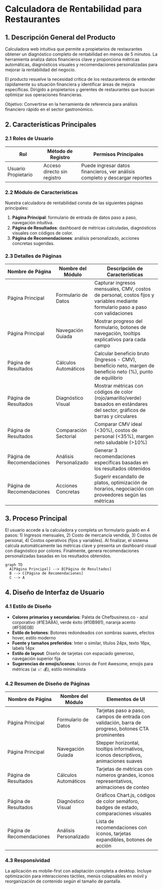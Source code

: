 # Calculadora de Rentabilidad para Restaurantes

## 1. Descripción General del Producto

Calculadora web intuitiva que permite a propietarios de restaurantes obtener un diagnóstico completo de rentabilidad en menos de 5 minutos. La herramienta analiza datos financieros clave y proporciona métricas automáticas, diagnósticos visuales y recomendaciones personalizadas para mejorar la rentabilidad del negocio.

El producto resuelve la necesidad crítica de los restauranteros de entender rápidamente su situación financiera y identificar áreas de mejora específicas. Dirigido a propietarios y gerentes de restaurantes que buscan optimizar sus operaciones financieras.

Objetivo: Convertirse en la herramienta de referencia para análisis financiero rápido en el sector gastronómico.

## 2. Características Principales

### 2.1 Roles de Usuario

| Rol | Método de Registro | Permisos Principales |
|-----|-------------------|---------------------|
| Usuario Propietario | Acceso directo sin registro | Puede ingresar datos financieros, ver análisis completo y descargar reportes |

### 2.2 Módulo de Características

Nuestra calculadora de rentabilidad consta de las siguientes páginas principales:

1. **Página Principal**: formulario de entrada de datos paso a paso, navegación intuitiva.
2. **Página de Resultados**: dashboard de métricas calculadas, diagnósticos visuales con códigos de color.
3. **Página de Recomendaciones**: análisis personalizado, acciones concretas sugeridas.

### 2.3 Detalles de Páginas

| Nombre de Página | Nombre del Módulo | Descripción de Características |
|------------------|-------------------|--------------------------------|
| Página Principal | Formulario de Datos | Capturar ingresos mensuales, CMV, costos de personal, costos fijos y variables mediante formulario paso a paso con validaciones |
| Página Principal | Navegación Guiada | Mostrar progreso del formulario, botones de navegación, tooltips explicativos para cada campo |
| Página de Resultados | Cálculos Automáticos | Calcular beneficio bruto (Ingresos - CMV), beneficio neto, margen de beneficio neto (%), punto de equilibrio |
| Página de Resultados | Diagnóstico Visual | Mostrar métricas con códigos de color (rojo/amarillo/verde) basados en estándares del sector, gráficos de barras y circulares |
| Página de Resultados | Comparación Sectorial | Comparar CMV ideal (<30%), costos de personal (<35%), margen neto saludable (>10%) |
| Página de Recomendaciones | Análisis Personalizado | Generar 3 recomendaciones específicas basadas en los resultados obtenidos |
| Página de Recomendaciones | Acciones Concretas | Sugerir escandallo de platos, optimización de horarios, negociación con proveedores según las métricas |

## 3. Proceso Principal

El usuario accede a la calculadora y completa un formulario guiado en 4 pasos: 1) Ingresos mensuales, 2) Costo de mercancía vendida, 3) Costos de personal, 4) Costos operativos (fijos y variables). Al finalizar, el sistema calcula automáticamente las métricas clave y presenta un dashboard visual con diagnóstico por colores. Finalmente, genera recomendaciones personalizadas basadas en los resultados obtenidos.

```mermaid
graph TD
  A[Página Principal] --> B[Página de Resultados]
  B --> C[Página de Recomendaciones]
  C --> A
```

## 4. Diseño de Interfaz de Usuario

### 4.1 Estilo de Diseño

- **Colores primarios y secundarios**: Paleta de Chefbusiness.co - azul corporativo (#1E3A8A), verde éxito (#10B981), naranja acento (#F59E0B)
- **Estilo de botones**: Botones redondeados con sombras suaves, efectos hover, estilo moderno
- **Fuente y tamaños preferidos**: Inter o similar, títulos 24px, texto 16px, labels 14px
- **Estilo de layout**: Diseño de tarjetas con espaciado generoso, navegación superior fija
- **Sugerencias de emojis/iconos**: Iconos de Font Awesome, emojis para métricas (📊 📈 💰), estilo minimalista

### 4.2 Resumen de Diseño de Páginas

| Nombre de Página | Nombre del Módulo | Elementos de UI |
|------------------|-------------------|----------------|
| Página Principal | Formulario de Datos | Tarjetas paso a paso, campos de entrada con validación, barra de progreso, botones CTA prominentes |
| Página Principal | Navegación Guiada | Stepper horizontal, tooltips informativos, iconos descriptivos, animaciones suaves |
| Página de Resultados | Cálculos Automáticos | Tarjetas de métricas con números grandes, iconos representativos, animaciones de conteo |
| Página de Resultados | Diagnóstico Visual | Gráficos Chart.js, códigos de color semáforo, badges de estado, comparaciones visuales |
| Página de Recomendaciones | Análisis Personalizado | Lista de recomendaciones con iconos, tarjetas expandibles, botones de acción |

### 4.3 Responsividad

La aplicación es mobile-first con adaptación completa a desktop. Incluye optimización para interacciones táctiles, menús colapsables en móvil y reorganización de contenido según el tamaño de pantalla.